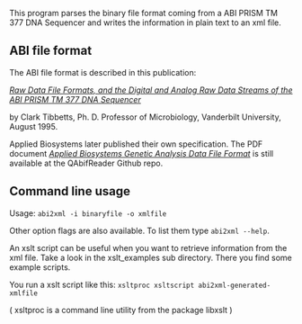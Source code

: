 This program parses the binary file format coming from a
ABI PRISM TM 377 DNA Sequencer and writes the information in
plain text to an xml file.

## ABI file format

The ABI file format is described in this publication:

[_Raw Data File Formats,
and the Digital and Analog Raw Data Streams
of the ABI PRISM TM 377 DNA Sequencer_](http://www.cs.cmu.edu/afs/cs/project/genome/WWW/Papers/clark.html)

by Clark Tibbetts, Ph. D. Professor of Microbiology, Vanderbilt University, August 1995.

Applied Biosystems later published their own specification.
The PDF document [_Applied Biosystems Genetic Analysis Data File Format_](https://github.com/dridk/QAbifReader/blob/master/ABIF_File_Format.pdf) is still available at the QAbifReader Github repo.

## Command line usage

Usage: `abi2xml -i binaryfile -o xmlfile`

Other option flags are also available. To list them type `abi2xml --help`.

An xslt script can be useful when you want to retrieve information from the xml file. 
Take a look in the xslt_examples sub directory. There you find some example scripts.

You run a xslt script like this:
`xsltproc xsltscript abi2xml-generated-xmlfile`

( xsltproc is a command line utility from the package libxslt )




